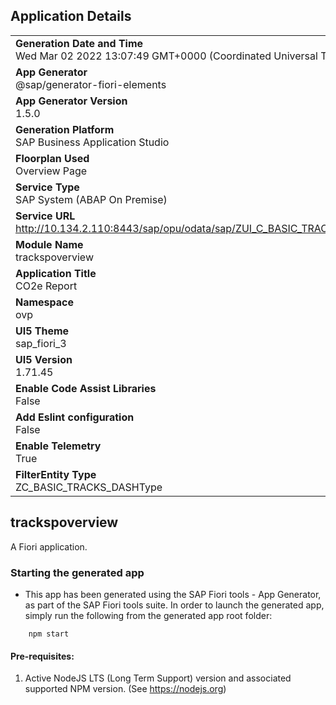 ## Application Details
|               |
| ------------- |
|**Generation Date and Time**<br>Wed Mar 02 2022 13:07:49 GMT+0000 (Coordinated Universal Time)|
|**App Generator**<br>@sap/generator-fiori-elements|
|**App Generator Version**<br>1.5.0|
|**Generation Platform**<br>SAP Business Application Studio|
|**Floorplan Used**<br>Overview Page|
|**Service Type**<br>SAP System (ABAP On Premise)|
|**Service URL**<br>http://10.134.2.110:8443/sap/opu/odata/sap/ZUI_C_BASIC_TRACKS_DASH/
|**Module Name**<br>trackspoverview|
|**Application Title**<br>CO2e Report|
|**Namespace**<br>ovp|
|**UI5 Theme**<br>sap_fiori_3|
|**UI5 Version**<br>1.71.45|
|**Enable Code Assist Libraries**<br>False|
|**Add Eslint configuration**<br>False|
|**Enable Telemetry**<br>True|
|**FilterEntity Type**<br>ZC_BASIC_TRACKS_DASHType|

## trackspoverview

A Fiori application.

### Starting the generated app

-   This app has been generated using the SAP Fiori tools - App Generator, as part of the SAP Fiori tools suite.  In order to launch the generated app, simply run the following from the generated app root folder:

```
    npm start
```

#### Pre-requisites:

1. Active NodeJS LTS (Long Term Support) version and associated supported NPM version.  (See https://nodejs.org)


